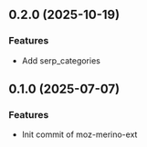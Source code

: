 <a name="0.1.0"></a>
## 0.2.0 (2025-10-19)

### Features 

* Add serp_categories

<a name="0.1.0"></a>
## 0.1.0 (2025-07-07)

### Features 

* Init commit of moz-merino-ext 

